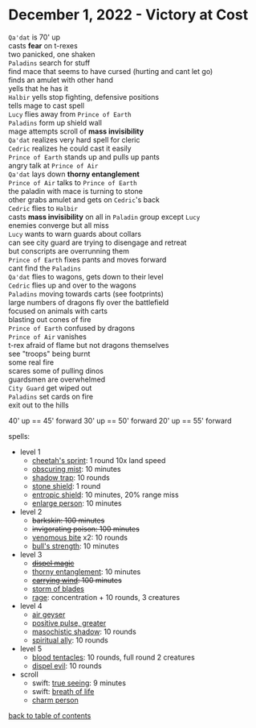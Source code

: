 # December 1, 2022 - Victory at Cost

`Qa'dat` is 70' up  
casts **fear** on t-rexes  
two panicked, one shaken  
`Paladins` search for stuff  
find mace that seems to have cursed (hurting and cant let go)  
finds an amulet with other hand  
yells that he has it  
`Halbir` yells stop fighting, defensive positions  
tells mage to cast spell  
`Lucy` flies away from `Prince of Earth`  
`Paladins` form up shield wall  
mage attempts scroll of **mass invisibility**  
`Qa'dat` realizes very hard spell for cleric  
`Cedric` realizes he could cast it easily  
`Prince of Earth` stands up and pulls up pants  
angry talk at `Prince of Air`  
`Qa'dat` lays down **thorny entanglement**  
`Prince of Air` talks to `Prince of Earth`  
the paladin with mace is turning to stone  
other grabs amulet and gets on `Cedric`'s back  
`Cedric` flies to `Halbir`  
casts **mass invisibility** on all in `Paladin` group except `Lucy`  
enemies converge but all miss  
`Lucy` wants to warn guards about collars  
can see city guard are trying to disengage and retreat  
but conscripts are overrunning them  
`Prince of Earth` fixes pants and moves forward  
cant find the `Paladins`  
`Qa'dat` flies to wagons, gets down to their level  
`Cedric` flies up and over to the wagons  
`Paladins` moving towards carts (see footprints)  
large numbers of dragons fly over the battlefield  
focused on animals with carts  
blasting out cones of fire  
`Prince of Earth` confused by dragons  
`Prince of Air` vanishes  
t-rex afraid of flame but not dragons themselves  
see "troops" being burnt  
some real fire  
scares some of pulling dinos  
guardsmen are overwhelmed  
`City Guard` get wiped out  
`Paladins` set cards on fire  
exit out to the hills  



40' up == 45' forward
30' up == 50' forward
20' up == 55' forward



spells:  
- level 1
    - [cheetah's sprint](https://aonprd.com/SpellDisplay.aspx?ItemName=Cheetah%27s%20Sprint): 1 round 10x land speed
    - [obscuring mist](https://aonprd.com/SpellDisplay.aspx?ItemName=Obscuring%20Mist): 10 minutes
    - [shadow trap](https://aonprd.com/SpellDisplay.aspx?ItemName=Shadow%20Trap): 10 rounds
    - [stone shield](https://www.aonprd.com/SpellDisplay.aspx?ItemName=Stone%20Shield): 1 round
    - [entropic shield](https://aonprd.com/SpellDisplay.aspx?ItemName=entropic%20shield): 10 minutes, 20% range miss
    - [enlarge person](https://aonprd.com/SpellDisplay.aspx?ItemName=Enlarge%20person): 10 minutes
- level 2
    - ~~barkskin: 100 minutes~~
    - ~~invigorating poison: 100 minutes~~
    - [venomous bite](https://aonprd.com/SpellDisplay.aspx?ItemName=Venomous%20Bite) x2: 10 rounds
    - [bull's strength](https://www.aonprd.com/SpellDisplay.aspx?ItemName=bull%27s%20strength): 10 minutes
- level 3
    - ~~[dispel magic](https://aonprd.com/SpellDisplay.aspx?ItemName=Dispel%20Magic)~~
    - [thorny entanglement](https://aonprd.com/SpellDisplay.aspx?ItemName=Thorny%20Entanglement): 10 minutes
    - ~~[carrying wind](https://aonprd.com/SpellDisplay.aspx?ItemName=Carrying%20Wind): 100 minutes~~
    - [storm of blades](https://aonprd.com/SpellDisplay.aspx?ItemName=Storm%20of%20Blades)
    - [rage](https://aonprd.com/SpellDisplay.aspx?ItemName=Rage): concentration + 10 rounds, 3 creatures
- level 4
    - [air geyser](https://aonprd.com/SpellDisplay.aspx?ItemName=Air%20Geyser)
    - [positive pulse, greater](https://aonprd.com/SpellDisplay.aspx?ItemName=Positive%20Pulse,%20Greater)
    - [masochistic shadow](https://aonprd.com/SpellDisplay.aspx?ItemName=Masochistic%20Shadow): 10 rounds
    - [spiritual ally](https://aonprd.com/SpellDisplay.aspx?ItemName=Spiritual%20Ally): 10 rounds
- level 5
    - [blood tentacles](https://aonprd.com/SpellDisplay.aspx?ItemName=Blood%20Tentacles): 10 rounds, full round 2 creatures
    - [dispel evil](https://aonprd.com/SpellDisplay.aspx?ItemName=Dispel%20Evil): 10 rounds
- scroll
    - swift: [true seeing](https://aonprd.com/SpellDisplay.aspx?ItemName=True%20Seeing): 9 minutes
    - swift: [breath of life](https://aonprd.com/SpellDisplay.aspx?ItemName=Breath%20of%20Life)
    - [charm person](https://aonprd.com/SpellDisplay.aspx?ItemName=Charm%20Person)


[back to table of contents](/sessions/README.md)
